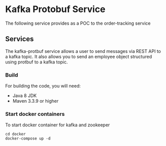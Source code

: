 # Kafka Protobuf Service

The following service provides as a POC to the order-tracking service

## Services
The kafka-protbuf service allows a user to send messages via REST API to a kafka topic. It also allows
you to send an employee object structured using protbuf to a kafka topic.

### Build

For building the code, you will need:

- Java 8 JDK
- Maven 3.3.9 or higher

### Start docker containers

To start docker container for kafka and zookeeper
```
cd docker
docker-compose up -d
 ```
